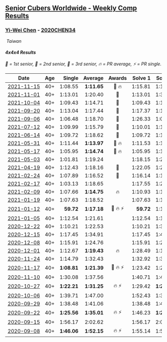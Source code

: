 <style>table {white-space: nowrap;}</style>
<link rel="stylesheet" type="text/css" href="/scw-comp/css/flags.css" />

## [Senior Cubers Worldwide - Weekly Comp Results](/scw-comp/results/)
### [Yi-Wei Chen](README.md) - [2020CHEN34](https://www.worldcubeassociation.org/persons/2020CHEN34?event=444)

<i class="flag flag-TW" />&nbsp;Taiwan

#### 4x4x4 Results

<span style="white-space: nowrap;">🥇 = 1st senior</span>, <span style="white-space: nowrap;">🥈 = 2nd senior</span>, <span style="white-space: nowrap;">🥉 = 3rd senior</span>, <span style="white-space: nowrap;">🔥 = PR average</span>, <span style="white-space: nowrap;">⚡ = PR single</span>.

| Date | Age | Single | Average | Awards | Solve 1 | Solve 2 | Solve 3 | Solve 4 | Solve 5 | Video |
| :--: | :--: | --: | --: | :--: | --: | --: | --: | --: | --: | :-- |
| [2021-11-15](../../results/2021-11-15/444.md) | 40+ | 1:08.55 | **1:11.65** | 🥈 🔥 | 1:15.81 | 1:10.99 | 1:08.55 | 1:15.26 | 1:08.70 | [Desktop](https://www.facebook.com/events/1073199523496198/permalink/1077968409685976) / [Mobile](https://m.facebook.com/events/1073199523496198?view=permalink&id=1077968409685976) |
| [2021-11-01](../../results/2021-11-01/444.md) | 40+ | 1:13.01 | 1:20.40 | 🥈 | 1:13.01 | 1:33.73 | 1:28.40 | 1:18.32 | 1:14.49 | [Desktop](https://www.facebook.com/events/1122485874951081/permalink/1126654681200867) / [Mobile](https://m.facebook.com/events/1122485874951081?view=permalink&id=1126654681200867) |
| [2021-10-04](../../results/2021-10-04/444.md) | 40+ | 1:09.43 | 1:14.71 | 🥉 | 1:09.43 | 1:18.09 | 1:20.75 | 1:14.20 | 1:11.83 | [Desktop](https://www.facebook.com/events/150603127207792/permalink/157840606484044) / [Mobile](https://m.facebook.com/events/150603127207792?view=permalink&id=157840606484044) |
| [2021-09-20](../../results/2021-09-20/444.md) | 40+ | 1:13.04 | 1:17.44 | 🥉 | 1:17.37 | 1:13.04 | 1:13.06 | 1:21.88 | 1:49.95 | [Desktop](https://www.facebook.com/events/4223726381008841/permalink/4243083292406483) / [Mobile](https://m.facebook.com/events/4223726381008841?view=permalink&id=4243083292406483) |
| [2021-09-06](../../results/2021-09-06/444.md) | 40+ | 1:06.48 | 1:18.70 | 🥉 | 1:26.33 | 1:06.48 | 1:20.22 | 1:24.55 | 1:11.34 | [Desktop](https://www.facebook.com/events/899313470960376/permalink/902872467271143) / [Mobile](https://m.facebook.com/events/899313470960376?view=permalink&id=902872467271143) |
| [2021-07-12](../../results/2021-07-12/444.md) | 40+ | 1:09.99 | 1:15.79 | 🥉 | 1:10.01 | 1:13.45 | 1:23.91 | 1:09.99 | 1:23.94 | [Desktop](https://www.facebook.com/events/3019269651530977/permalink/3034768053314470) / [Mobile](https://m.facebook.com/events/3019269651530977?view=permalink&id=3034768053314470) |
| [2021-06-14](../../results/2021-06-14/444.md) | 40+ | 1:09.72 | 1:18.62 | 🥈 | 1:09.72 | 1:10.06 | 1:24.07 | 1:25.51 | 1:21.72 | [Desktop](https://www.facebook.com/events/833966864162581/permalink/836659280560006) / [Mobile](https://m.facebook.com/events/833966864162581?view=permalink&id=836659280560006) |
| [2021-05-31](../../results/2021-05-31/444.md) | 40+ | 1:11.44 | **1:13.97** | 🥉 🔥 | 1:11.53 | 1:13.71 | 1:16.68 | 1:11.44 | 1:25.01 | [Desktop](https://www.facebook.com/events/1677723082618127/permalink/1684455438611558) / [Mobile](https://m.facebook.com/events/1677723082618127?view=permalink&id=1684455438611558) |
| [2021-05-17](../../results/2021-05-17/444.md) | 40+ | 1:05.95 | **1:14.74** | 🥉 🔥 | 1:05.95 | 1:19.73 | 1:12.49 | 1:21.27 | 1:11.99 | [Desktop](https://www.facebook.com/events/373354890741855/permalink/376406473770030) / [Mobile](https://m.facebook.com/events/373354890741855?view=permalink&id=376406473770030) |
| [2021-05-03](../../results/2021-05-03/444.md) | 40+ | 1:01.81 | 1:19.24 |  | 1:18.15 | 1:23.27 | 1:17.91 | 1:21.66 | 1:01.81 | [Desktop](https://www.facebook.com/events/158701836186375/permalink/161856789204213) / [Mobile](https://m.facebook.com/events/158701836186375?view=permalink&id=161856789204213) |
| [2021-04-19](../../results/2021-04-19/444.md) | 40+ | 1:12.43 | 1:18.16 | 🥉 | 1:22.05 | 1:29.77 | 1:17.71 | 1:14.73 | 1:12.43 | [Desktop](https://www.facebook.com/events/1009195762821458/permalink/1012666659141035) / [Mobile](https://m.facebook.com/events/1009195762821458?view=permalink&id=1012666659141035) |
| [2021-02-24](../../results/2021-02-24/444.md) | 40+ | 1:07.89 | 1:16.52 | 🥉 | 1:16.14 | 1:13.99 | 1:07.89 | 2:12.34 | 1:19.43 | [Desktop](https://www.facebook.com/events/256148192722702/permalink/258661555804699) / [Mobile](https://m.facebook.com/events/256148192722702?view=permalink&id=258661555804699) |
| [2021-02-17](../../results/2021-02-17/444.md) | 40+ | 1:03.13 | 1:18.65 |  | 1:17.55 | 1:29.13 | 1:03.13 | 1:18.78 | 1:19.62 | [Desktop](https://www.facebook.com/events/1341827372862028/permalink/1344643665913732) / [Mobile](https://m.facebook.com/events/1341827372862028?view=permalink&id=1344643665913732) |
| [2021-02-09](../../results/2021-02-09/444.md) | 40+ | 1:07.66 | **1:14.75** | 🔥 | 1:10.93 | 1:17.88 | 1:35.58 | 1:15.45 | 1:07.66 | [Desktop](https://www.facebook.com/events/1072787469872680/permalink/1074297596388334) / [Mobile](https://m.facebook.com/events/1072787469872680?view=permalink&id=1074297596388334) |
| [2021-01-19](../../results/2021-01-19/444.md) | 40+ | 1:07.63 | 1:18.52 |  | 1:07.63 | 1:10.25 | 1:19.54 | 1:25.92 | 1:25.78 | [Desktop](https://www.facebook.com/events/801984480354340/permalink/804963500056438) / [Mobile](https://m.facebook.com/events/801984480354340?view=permalink&id=804963500056438) |
| [2021-01-12](../../results/2021-01-12/444.md) | 40+ | **59.72** | **1:17.18** | 🥉 🔥 ⚡ | **59.72** | 1:19.50 | 1:14.23 | 1:17.81 | 1:20.44 | [Desktop](https://www.facebook.com/events/412251730086008/permalink/413385163305998) / [Mobile](https://m.facebook.com/events/412251730086008?view=permalink&id=413385163305998) |
| [2021-01-05](../../results/2021-01-05/444.md) | 40+ | 1:12.54 | 1:21.61 |  | 1:12.54 | 1:19.80 | 1:19.40 | 1:31.07 | 1:25.64 | [Desktop](https://www.facebook.com/events/438895340619582/permalink/442820160227100) / [Mobile](https://m.facebook.com/events/438895340619582?view=permalink&id=442820160227100) |
| [2020-12-22](../../results/2020-12-22/444.md) | 40+ | 1:10.21 | 1:22.53 |  | 1:10.21 | 1:31.85 | 1:17.86 | 1:31.23 | 1:18.49 | [Desktop](https://www.facebook.com/events/202563571576862/permalink/203170348182851) / [Mobile](https://m.facebook.com/events/202563571576862?view=permalink&id=203170348182851) |
| [2020-12-15](../../results/2020-12-15/444.md) | 40+ | 1:17.45 | 1:34.91 |  | 1:17.45 | 1:48.67 | DNF | 1:29.05 | 1:27.01 | [Desktop](https://www.facebook.com/events/380879093195746/permalink/381924219757900) / [Mobile](https://m.facebook.com/events/380879093195746?view=permalink&id=381924219757900) |
| [2020-12-08](../../results/2020-12-08/444.md) | 40+ | 1:15.91 | 1:24.76 |  | 1:15.91 | 1:21.69 | 1:27.87 | 1:32.30 | 1:24.72 | [Desktop](https://www.facebook.com/events/209111367450307/permalink/210958447265599) / [Mobile](https://m.facebook.com/events/209111367450307?view=permalink&id=210958447265599) |
| [2020-12-01](../../results/2020-12-01/444.md) | 40+ | 1:12.67 | **1:19.43** | 🔥 | 1:28.49 | 1:17.90 | 1:25.47 | 1:12.67 | 1:14.93 | [Desktop](https://www.facebook.com/events/383885642947563/permalink/391914005478060) / [Mobile](https://m.facebook.com/events/383885642947563?view=permalink&id=391914005478060) |
| [2020-11-24](../../results/2020-11-24/444.md) | 40+ | 1:14.79 | 1:32.43 |  | 1:32.92 | 1:36.85 | 1:14.79 | 1:40.52 | 1:27.51 | [Desktop](https://www.facebook.com/events/383885642947563/permalink/386365896032871) / [Mobile](https://m.facebook.com/events/383885642947563?view=permalink&id=386365896032871) |
| [2020-11-17](../../results/2020-11-17/444.md) | 40+ | **1:08.81** | **1:21.39** | 🥉 🔥 ⚡ | 1:23.42 | 1:23.20 | 1:17.55 | 1:52.97 | **1:08.81** | [Desktop](https://www.facebook.com/events/385577379164063/permalink/387565405631927) / [Mobile](https://m.facebook.com/events/385577379164063?view=permalink&id=387565405631927) |
| [2020-11-10](../../results/2020-11-10/444.md) | 40+ | 1:30.08 | 1:37.56 |  | 1:40.71 | 1:41.90 | 1:30.08 | DNS | DNS | [Desktop](https://www.facebook.com/events/391709741873523/permalink/401789200865577) / [Mobile](https://m.facebook.com/events/391709741873523?view=permalink&id=401789200865577) |
| [2020-10-27](../../results/2020-10-27/444.md) | 40+ | **1:22.21** | **1:31.25** | 🔥 ⚡ | 1:29.42 | **1:22.21** | 1:30.40 | 1:33.93 | 1:36.45 | [Desktop](https://www.facebook.com/events/1621959871298390/permalink/1628315857329458) / [Mobile](https://m.facebook.com/events/1621959871298390?view=permalink&id=1628315857329458) |
| [2020-10-06](../../results/2020-10-06/444.md) | 40+ | 1:39.71 | 1:47.00 |  | 1:52.43 | 1:39.71 | 1:48.86 | DNS | DNS | [Desktop](https://www.facebook.com/events/2766581680255939/permalink/2769788749935232) / [Mobile](https://m.facebook.com/events/2766581680255939?view=permalink&id=2769788749935232) |
| [2020-09-29](../../results/2020-09-29/444.md) | 40+ | 1:38.48 | 1:41.06 |  | 1:38.48 | 1:42.28 | 1:42.42 | DNS | DNS | [Desktop](https://www.facebook.com/events/427181104911253/permalink/430061267956570) / [Mobile](https://m.facebook.com/events/427181104911253?view=permalink&id=430061267956570) |
| [2020-09-22](../../results/2020-09-22/444.md) | 40+ | **1:25.56** | **1:35.01** | 🔥 ⚡ | 1:46.23 | **1:25.56** | 1:33.69 | 1:40.32 | 1:31.02 | [Desktop](https://www.facebook.com/events/342541897161786/permalink/345214566894519) / [Mobile](https://m.facebook.com/events/342541897161786?view=permalink&id=345214566894519) |
| [2020-09-15](../../results/2020-09-15/444.md) | 40+ | 1:56.17 | 2:02.62 |  | 1:56.17 | 2:01.72 | 2:09.96 | DNS | DNS | [Desktop](https://www.facebook.com/events/655903882008117/permalink/657257065206132) / [Mobile](https://m.facebook.com/events/655903882008117?view=permalink&id=657257065206132) |
| [2020-09-08](../../results/2020-09-08/444.md) | 40+ | **1:46.06** | **1:52.15** | 🔥 ⚡ | 1:55.14 | 1:55.24 | **1:46.06** | DNS | DNS | [Desktop](https://www.facebook.com/events/342884623427933/permalink/345634483152947) / [Mobile](https://m.facebook.com/events/342884623427933?view=permalink&id=345634483152947) |


<!-- Global site tag (gtag.js) - Google Analytics -->
<script async src="https://www.googletagmanager.com/gtag/js?id=UA-86348435-3"></script>
<script>window.dataLayer = window.dataLayer || []; function gtag() {dataLayer.push(arguments);} gtag('js', new Date()); gtag('config', 'UA-86348435-3');</script>
